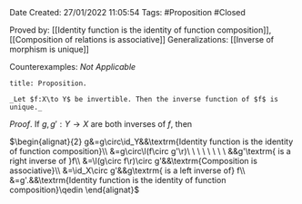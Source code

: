 <br />
<br />

Date Created: 27/01/2022 11:05:54
Tags: #Proposition #Closed 

Proved by: [[Identity function is the identity of function composition]], [[Composition of relations is associative]]
Generalizations: [[Inverse of morphism is unique]]

Counterexamples: _Not Applicable_

``` ad-Proposition
title: Proposition.

_Let $f:X\to Y$ be invertible. Then the inverse function of $f$ is unique._

```

_Proof_. If $g,g':Y\to X$ are both inverses of $f$, then

$\begin{alignat}{2}
    g&=g\circ\id_Y&&\textrm{Identity function is the identity of function composition}\\
    &=g\circ\l(f\circ g'\r)\ \ \ \ \ \ \ \ &&g'\textrm{ is a right inverse of }f\\
    &=\l(g\circ f\r)\circ g'&&\textrm{Composition is associative}\\
    &=\id_X\circ g'&&g\textrm{ is a left inverse of} f\\
    &=g'.&&\textrm{Identity function is the identity of function composition}\qedin
\end{alignat}$

